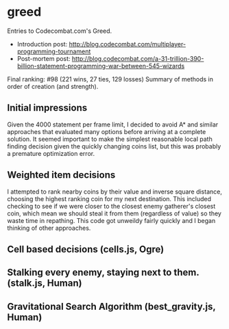 greed
=====

Entries to Codecombat.com's Greed.

* Introduction post: http://blog.codecombat.com/multiplayer-programming-tournament
* Post-mortem post: http://blog.codecombat.com/a-31-trillion-390-billion-statement-programming-war-between-545-wizards

Final ranking: #98 (221 wins, 27 ties, 129 losses)
Summary of methods in order of creation (and strength).

## Initial impressions

Given the 4000 statement per frame limit, I decided to avoid A* and similar approaches that evaluated many options before arriving at a complete solution.
It seemed important to make the simplest reasonable local path finding decision given the quickly changing coins list, but this was probably a premature optimization error.

## Weighted item decisions

I attempted to rank nearby coins by their value and inverse square distance, choosing the highest ranking coin for my next destination.
This included checking to see if we were closer to the closest enemy gatherer's closest coin, which mean we should steal it from them (regardless of value) so they waste time in repathing.
This code got unweildy fairly quickly and I began thinking of other approaches.

## Cell based decisions (cells.js, Ogre)

## Stalking every enemy, staying next to them. (stalk.js, Human)

## Gravitational Search Algorithm (best_gravity.js, Human)




